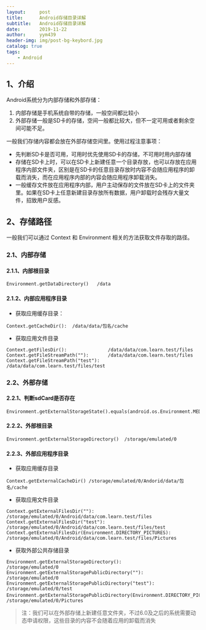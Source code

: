 ```yaml
---
layout:     post
title:      Android存储目录详解
subtitle:   Android存储目录详解
date:       2019-11-22
author:     yym439
header-img: img/post-bg-keybord.jpg
catalog: true
tags:
    - Android
---
```


## 1、介绍
Android系统分为内部存储和外部存储：
1. 内部存储是手机系统自带的存储，一般空间都比较小
2. 外部存储一般是SD卡的存储，空间一般都比较大，但不一定可用或者剩余空间可能不足。


一般我们存储内容都会放在外部存储空间里。使用过程注意事项：
- 先判断SD卡是否可用，可用时优先使用SD卡的存储，不可用时用内部存储
- 存储在SD卡上时，可以在SD卡上新建任意一个目录存放，也可以存放在应用程序内部文件夹，区别是在SD卡的任意目录存放时内容不会随应用程序的卸载而消失，而在应用程序内部的内容会随应用程序卸载消失。
- 一般缓存文件放在应用程序内部，用户主动保存的文件放在SD卡上的文件夹里。如果在SD卡上任意新建目录存放所有数据，用户卸载时会残存大量文件，招致用户反感。

## 2、存储路径

一般我们可以通过 Context 和 Environment 相关的方法获取文件存取的路径。

### 2.1、内部存储

#### 2.1.1、内部根目录

```
Environment.getDataDirectory()   /data
```

#### 2.1.2、内部应用程序目录


- 获取应用缓存目录：
```
Context.getCacheDir():  /data/data/包名/cache
```

- 获取应用文件目录

```
Context.getFilesDir():               /data/data/com.learn.test/files
Context.getFileStreamPath(""):       /data/data/com.learn.test/files
Context.getFileStreamPath("test"):   /data/data/com.learn.test/files/test
```

### 2.2、外部存储

#### 2.2.1、判断sdCard是否存在

```
Environment.getExternalStorageState().equals(android.os.Environment.MEDIA_MOUNTED)
```

#### 2.2.2、外部根目录

```
Environment.getExternalStorageDirectory()  /storage/emulated/0
```

#### 2.2.3、外部应用程序目录

- 获取应用缓存目录
```
Context.getExternalCacheDir() /storage/emulated/0/Andorid/data/包名/cache
```
- 获取应用文件目录

```
Context.getExternalFilesDir(""):                         /storage/emulated/0/Android/data/com.learn.test/files
Context.getExternalFilesDir("test"):                     /storage/emulated/0/Android/data/com.learn.test/files/test
Context.getExternalFilesDir(Environment.DIRECTORY_PICTURES):    /storage/emulated/0/Android/data/com.learn.test/files/Pictures
```

- 获取外部公共存储目录

```
Environment.getExternalStorageDirectory():                     /storage/emulated/0
Environment.getExternalStoragePublicDirectory(""):             /storage/emulated/0
Environment.getExternalStoragePublicDirectory("test"):         /storage/emulated/0/test
Environment.getExternalStoragePublicDirectory(Environment.DIRECTORY_PICTURES)：  /storage/emulated/0/Pictures
```
> 注：我们可以在外部存储上新建任意文件夹，不过6.0及之后的系统需要动态申请权限，这些目录的内容不会随着应用的卸载而消失